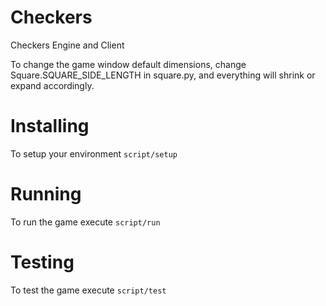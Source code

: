 # Checkers
Checkers Engine and Client

To change the game window default dimensions, change Square.SQUARE_SIDE_LENGTH
in square.py, and everything will shrink or expand accordingly.

# Installing

To setup your environment `script/setup`

# Running

To run the game execute `script/run`

# Testing

To test the game execute `script/test`
